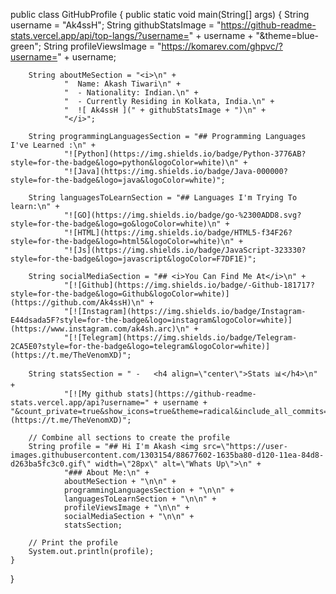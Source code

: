 public class GitHubProfile {
    public static void main(String[] args) {
        String username = "Ak4ssH";
        String githubStatsImage = "https://github-readme-stats.vercel.app/api/top-langs/?username=" + username + "&theme=blue-green";
        String profileViewsImage = "https://komarev.com/ghpvc/?username=" + username;

        String aboutMeSection = "<i>\n" +
                "  Name: Akash Tiwari\n" +
                "  - Nationality: Indian.\n" +
                "  - Currently Residing in Kolkata, India.\n" +
                "  ![ Ak4ssH ](" + githubStatsImage + ")\n" +
                "</i>";

        String programmingLanguagesSection = "## Programming Languages I've Learned :\n" +
                "![Python](https://img.shields.io/badge/Python-3776AB?style=for-the-badge&logo=python&logoColor=white)\n" +
                "![Java](https://img.shields.io/badge/Java-000000?style=for-the-badge&logo=java&logoColor=white)";

        String languagesToLearnSection = "## Languages I'm Trying To learn:\n" +
                "![GO](https://img.shields.io/badge/go-%2300ADD8.svg?style=for-the-badge&logo=go&logoColor=white)\n" +
                "![HTML](https://img.shields.io/badge/HTML5-f34F26?style=for-the-badge&logo=html5&logoColor=white)\n" +
                "![Js](https://img.shields.io/badge/JavaScript-323330?style=for-the-badge&logo=javascript&logoColor=F7DF1E)";

        String socialMediaSection = "## <i>You Can Find Me At</i>\n" +
                "[![Github](https://img.shields.io/badge/-Github-181717?style=for-the-badge&logo=Github&logoColor=white)](https://github.com/Ak4ssH)\n" +
                "[![Instagram](https://img.shields.io/badge/Instagram-E44dsada5F?style=for-the-badge&logo=instagram&logoColor=white)](https://www.instagram.com/ak4sh.arc)\n" +
                "[![Telegram](https://img.shields.io/badge/Telegram-2CA5E0?style=for-the-badge&logo=telegram&logoColor=white)](https://t.me/TheVenomXD)";

        String statsSection = " -   <h4 align=\"center\">Stats 📊</h4>\n" +
                "[![My github stats](https://github-readme-stats.vercel.app/api?username=" + username + "&count_private=true&show_icons=true&theme=radical&include_all_commits=true&custom_title=Ak4ssH's+Github+Stats)](https://t.me/TheVenomXD)";

        // Combine all sections to create the profile
        String profile = "## Hi I'm Akash <img src=\"https://user-images.githubusercontent.com/1303154/88677602-1635ba80-d120-11ea-84d8-d263ba5fc3c0.gif\" width=\"28px\" alt=\"Whats Up\">\n" +
                "### About Me:\n" +
                aboutMeSection + "\n\n" +
                programmingLanguagesSection + "\n\n" +
                languagesToLearnSection + "\n\n" +
                profileViewsImage + "\n\n" +
                socialMediaSection + "\n\n" +
                statsSection;

        // Print the profile
        System.out.println(profile);
    }
}

